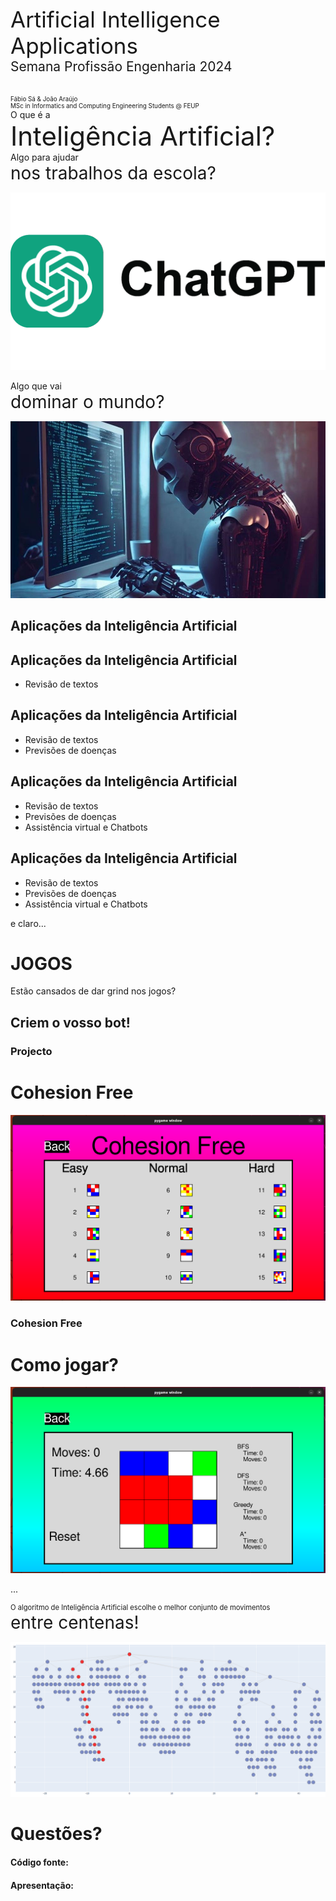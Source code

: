 [comment]: # (This presentation was made with markdown-slides)
[comment]: # (This is a CommonMark compliant comment. It will not be included in the presentation.)
[comment]: # (Compile this presentation with the command below)
[comment]: # (mdslides presentation.md --include media)

[comment]: # (Set the theme:)
[comment]: # (THEME = night)
[comment]: # (CODE_THEME = base16/zenburn)
[comment]: # (The list of themes is at https://revealjs.com/themes/)
[comment]: # (The list of code themes is at https://highlightjs.org/)

[comment]: # "You can also use quotes instead of parenthesis"
[comment]: # 'Single quotes work too'
[comment]: # "THEME = white"

[comment]: # (Pass optional settings to reveal.js:)
[comment]: # (controls: true)
[comment]: # (keyboard: true)
[comment]: # (markdown: { smartypants: true })
[comment]: # (hash: false)
[comment]: # (respondToHashChanges: false)
[comment]: # (Other settings are documented at https://revealjs.com/config/)

<div style="font-size: 2.5em;">
Artificial Intelligence Applications
</div>

<div style="font-size: 1.5em;">
Semana Profissão Engenharia 2024<br>
</div>
<br><br>

<div style="font-size: 0.7em;">
Fábio Sá & João Araújo <br>
MSc in Informatics and Computing Engineering Students @ FEUP<br>
</div>

[comment]: # (!!! data-auto-animate data-background-video="media/video.mp4", data-background-video-loop data-background-video-muted data-background-opacity="0.2")

<div style="font-size: 1em;">
O que é a
</div>

<div style="font-size: 3em;">
Inteligência Artificial?
</div>

[comment]: # (!!! data-background-video="media/video.mp4", data-background-video-loop data-background-video-muted data-background-opacity="0.2")

<div style="font-size: 1em;">
Algo para ajudar
</div>

<div style="font-size: 2em;">
nos trabalhos da escola?
</div>

![Chat GPT](media/chatgpt.png) <!-- .element: style="height:30vh; max-width:50vw; image-rendering: crisp-edges;" -->

[comment]: # (!!! data-background-video="media/video.mp4", data-background-video-loop data-background-video-muted data-background-opacity="0.2")

<div style="font-size: 1em;">
Algo que vai
</div>

<div style="font-size: 2em;">
dominar o mundo?
</div>

![Chat GPT](media/dominar.png) <!-- .element: style="height:30vh; max-width:50vw; image-rendering: crisp-edges;" -->

[comment]: # (!!! data-background-video="media/video.mp4", data-background-video-loop data-background-video-muted data-background-opacity="0.2")

## Aplicações da Inteligência Artificial

[comment]: # (!!! data-auto-animate data-background-video="media/video.mp4", data-background-video-loop data-background-video-muted data-background-opacity="0.2")

## Aplicações da Inteligência Artificial

- Revisão de textos

[comment]: # (!!! data-auto-animate data-background-video="media/video.mp4", data-background-video-loop data-background-video-muted data-background-opacity="0.2")

## Aplicações da Inteligência Artificial

- Revisão de textos
- Previsões de doenças

[comment]: # (!!! data-auto-animate data-background-video="media/video.mp4", data-background-video-loop data-background-video-muted data-background-opacity="0.2")

## Aplicações da Inteligência Artificial

- Revisão de textos
- Previsões de doenças
- Assistência virtual e Chatbots

[comment]: # (!!! data-auto-animate data-background-video="media/video.mp4", data-background-video-loop data-background-video-muted data-background-opacity="0.2")

## Aplicações da Inteligência Artificial

- Revisão de textos
- Previsões de doenças
- Assistência virtual e Chatbots

[comment]: # (!!! data-auto-animate data-background-video="media/video.mp4", data-background-video-loop data-background-video-muted data-background-opacity="0.2")

e claro...

# JOGOS

[comment]: # (!!! data-auto-animate data-background-video="media/video.mp4", data-background-video-loop data-background-video-muted data-background-opacity="0.2")

Estão cansados de dar grind nos jogos? 

## Criem o vosso bot!

[comment]: # (!!! data-auto-animate data-background-video="media/video.mp4", data-background-video-loop data-background-video-muted data-background-opacity="0.2")

### Projecto
# Cohesion Free

![Projecto](media/cohesion.png) <!-- .element: style="height:40vh; max-width:70vw; image-rendering: crisp-edges;" -->

[comment]: # (!!! data-background-video="media/video.mp4", data-background-video-loop data-background-video-muted data-background-opacity="0.2")

### Cohesion Free
# Como jogar?

![Como jogar?](media/game.png) <!-- .element: style="height:40vh; max-width:70vw; image-rendering: crisp-edges;" -->

[comment]: # (!!! data-background-video="media/video.mp4", data-background-video-loop data-background-video-muted data-background-opacity="0.2")

...

[comment]: # (!!! data-background-video="media/video.mp4", data-background-video-loop data-background-video-muted data-background-opacity="0.2")

<div style="font-size: 0.8em;">
O algoritmo de Inteligência Artificial escolhe o melhor conjunto de movimentos
</div>

<div style="font-size: 2em;">
entre centenas!
</div>

![A melhor solução](media/search.png) <!-- .element: style="height:50vh; max-width:80vw; image-rendering: crisp-edges;" -->

[comment]: # (!!! data-background-video="media/video.mp4", data-background-video-loop data-background-video-muted data-background-opacity="0.2")

# Questões?

[comment]: # (!!! data-background-video="media/video.mp4", data-background-video-loop data-background-video-muted data-background-opacity="0.2")

#### Código fonte: []() <br>
#### Apresentação: []() <br>

[comment]: # (!!! data-background-video="media/video.mp4", data-background-video-loop data-background-video-muted data-background-opacity="0.2")
